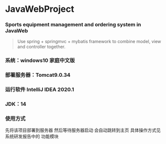 # JavaWebProject
### Sports equipment management and ordering system in JavaWeb
> Use spring + springmvc + mybatis framework to combine model, view and controller together. 
### 系统：windows10 家庭中文版
### 部署服务器：Tomcat9.0.34
### 运行软件 IntelliJ IDEA 2020.1
### JDK：14
### 使用方式
先将该项目部署到服务器 然后等待服务器启动 会自动跳转到主页 具体操作方式见系统研发报告中的
功能模块
